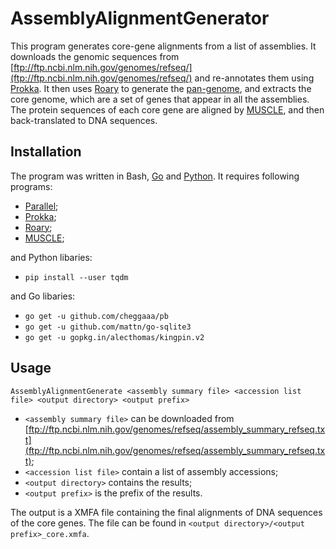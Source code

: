 # AssemblyAlignmentGenerator
This program generates core-gene alignments from a list of assemblies. It downloads the genomic sequences from [ftp://ftp.ncbi.nlm.nih.gov/genomes/refseq/](ftp://ftp.ncbi.nlm.nih.gov/genomes/refseq/) and re-annotates them using [Prokka](https://github.com/tseemann/prokka). It then uses [Roary](https://github.com/sanger-pathogens/Roary) to generate the [pan-genome](https://en.wikipedia.org/wiki/Pan-genome), and extracts the core genome, which are a set of genes that appear in all the assemblies. The protein sequences of each core gene are aligned by [MUSCLE](https://www.drive5.com/muscle), and then back-translated to DNA sequences.

## Installation
The program was written in Bash, [Go](https://golang.org) and [Python](https://www.python.org). It requires following programs:
* [Parallel](https://www.gnu.org/software/parallel/);
* [Prokka](https://github.com/tseemann/prokka);
* [Roary](https://github.com/sanger-pathogens/Roary);
* [MUSCLE](https://www.drive5.com/muscle);

and Python libaries:
* `pip install --user tqdm`

and Go libaries:
* `go get -u github.com/cheggaaa/pb`
* `go get -u github.com/mattn/go-sqlite3`
* `go get -u gopkg.in/alecthomas/kingpin.v2`

## Usage
`AssemblyAlignmentGenerate <assembly summary file> <accession list file> <output directory> <output prefix>`
  * `<assembly summary file>` can be downloaded from [ftp://ftp.ncbi.nlm.nih.gov/genomes/refseq/assembly_summary_refseq.txt](ftp://ftp.ncbi.nlm.nih.gov/genomes/refseq/assembly_summary_refseq.txt);
  * `<accession list file>` contain a list of assembly accessions;
  * `<output directory>` contains the results;
  * `<output prefix>` is the prefix of the results.

The output is a XMFA file containing the final alignments of DNA sequences of the core genes. The file can be found in `<output directory>/<output prefix>_core.xmfa`.
